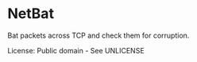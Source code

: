 NetBat
======

Bat packets across TCP and check them for corruption.


License: Public domain - See UNLICENSE
